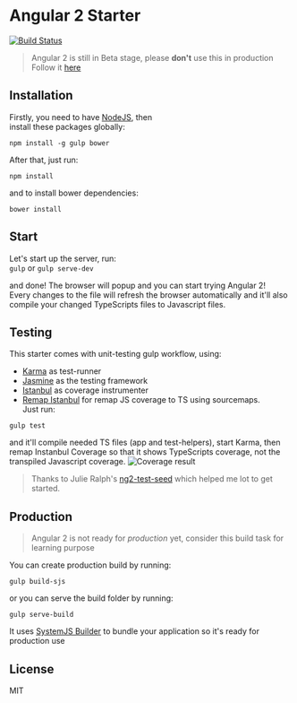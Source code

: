 # Angular 2 Starter

[![Build Status](https://travis-ci.org/antonybudianto/angular2-starter.svg?branch=master)](https://travis-ci.org/antonybudianto/angular2-starter)

> Angular 2 is still in Beta stage, please **don't** use this in production   
> Follow it [here](https://splintercode.github.io/is-angular-2-ready/)

## Installation
Firstly, you need to have [NodeJS](https://nodejs.org/en/), then   
install these packages globally:   
```
npm install -g gulp bower
```

After that, just run:
```
npm install
```
and to install bower dependencies:
```
bower install
```

## Start
Let's start up the server, run:   
`gulp` or `gulp serve-dev`

and done! The browser will popup and you can start trying Angular 2!   
Every changes to the file will refresh the browser automatically
and it'll also compile your changed TypeScripts files to Javascript files.

## Testing
This starter comes with unit-testing gulp workflow, using:   
- [Karma](karma-runner.github.io) as test-runner
- [Jasmine](http://jasmine.github.io/) as the testing framework
- [Istanbul](https://gotwarlost.github.io/istanbul/) as coverage instrumenter
- [Remap Istanbul](https://github.com/SitePen/remap-istanbul) for remap JS coverage to TS using sourcemaps.   
Just run:   
```
gulp test
```
and it'll compile needed TS files (app and test-helpers), start Karma, then remap Instanbul Coverage so that it shows TypeScripts coverage, not the transpiled Javascript coverage.
![Coverage result](http://s8.postimg.org/o1eilf8sl/after.png)
> Thanks to Julie Ralph's [ng2-test-seed](https://github.com/juliemr/ng2-test-seed) which helped me lot to get started.
   

## Production
> Angular 2 is not ready for *production* yet, consider this build task for learning purpose

You can create production build by running:
```
gulp build-sjs
```
or you can serve the build folder by running:
```
gulp serve-build
```
It uses [SystemJS Builder](https://github.com/systemjs/builder) to bundle your application so it's ready for production use

## License
MIT

